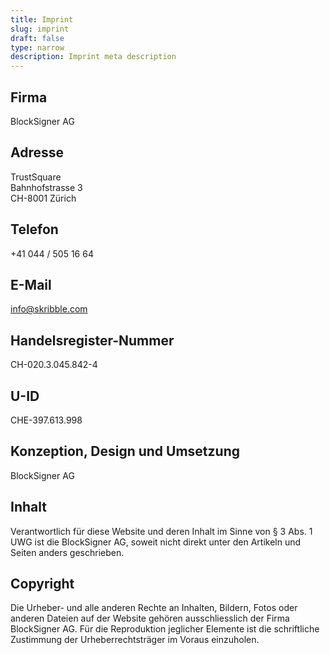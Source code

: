 ```yaml
---
title: Imprint
slug: imprint
draft: false
type: narrow
description: Imprint meta description
---
```


## Firma
BlockSigner AG  

## Adresse
TrustSquare  
Bahnhofstrasse 3  
CH-8001 Zürich  

## Telefon
+41 044 / 505 16 64  

## E-Mail
[info@skribble.com](mailt:info@skribble.com "info@skribble.com")     

## Handelsregister-Nummer
CH-020.3.045.842-4  

## U-ID
CHE-397.613.998  

## Konzeption, Design und Umsetzung
BlockSigner AG  

## Inhalt
Verantwortlich für diese Website und deren Inhalt im Sinne von § 3 Abs. 1 UWG ist die BlockSigner AG, soweit nicht direkt unter den Artikeln und Seiten anders geschrieben.  

## Copyright
Die Urheber- und alle anderen Rechte an Inhalten, Bildern, Fotos oder anderen Dateien auf der Website gehören ausschliesslich der Firma BlockSigner AG. Für die Reproduktion jeglicher Elemente ist die schriftliche Zustimmung der Urheberrechtsträger im Voraus einzuholen.
